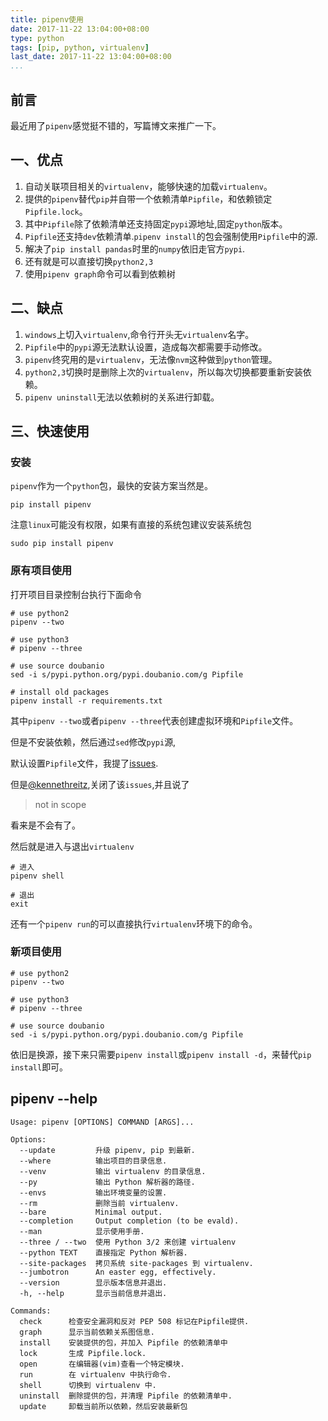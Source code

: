 ```yaml
---
title: pipenv使用
date: 2017-11-22 13:04:00+08:00
type: python
tags: [pip, python, virtualenv]
last_date: 2017-11-22 13:04:00+08:00
...
```


## 前言

最近用了`pipenv`感觉挺不错的，写篇博文来推广一下。
<!--more-->
## 一、优点

1. 自动关联项目相关的`virtualenv`，能够快速的加载`virtualenv`。
2. 提供的`pipenv`替代`pip`并自带一个依赖清单`Pipfile`，和依赖锁定`Pipfile.lock`。
3. 其中`Pipfile`除了依赖清单还支持固定`pypi`源地址,固定`python`版本。
4. `Pipfile`还支持`dev`依赖清单.`pipenv install`的包会强制使用`Pipfile`中的源.
5. 解决了`pip install pandas`时里的`numpy`依旧走官方`pypi`.
6. 还有就是可以直接切换`python2,3`
7. 使用`pipenv graph`命令可以看到依赖树


## 二、缺点

1. `windows`上切入`virtualenv`,命令行开头无`virtualenv`名字。
2. `Pipfile`中的`pypi`源无法默认设置，造成每次都需要手动修改。
3. `pipenv`终究用的是`virtualenv`，无法像`nvm`这种做到`python`管理。
4. `python2,3`切换时是删除上次的`virtualenv`，所以每次切换都要重新安装依赖。
5. `pipenv uninstall`无法以依赖树的关系进行卸载。

## 三、快速使用

### 安装
`pipenv`作为一个`python`包，最快的安装方案当然是。

``` shell
pip install pipenv
```

注意`linux`可能没有权限，如果有直接的系统包建议安装系统包

``` shell
sudo pip install pipenv
```

### 原有项目使用

打开项目目录控制台执行下面命令

``` shell
# use python2
pipenv --two

# use python3
# pipenv --three

# use source doubanio
sed -i s/pypi.python.org/pypi.doubanio.com/g Pipfile

# install old packages
pipenv install -r requirements.txt
```

其中`pipenv --two`或者`pipenv --three`代表创建虚拟环境和`Pipfile`文件。

但是不安装依赖，然后通过`sed`修改`pypi`源,

默认设置`Pipfile`文件，我提了[issues](https://github.com/kennethreitz/pipenv/issues/1040).

但是[@kennethreitz](https://github.com/kennethreitz),关闭了该`issues`,并且说了
> not in scope

看来是不会有了。

然后就是进入与退出`virtualenv`

``` shell
# 进入
pipenv shell

# 退出
exit
```

还有一个`pipenv run`的可以直接执行`virtualenv`环境下的命令。

### 新项目使用

``` shell
# use python2
pipenv --two

# use python3
# pipenv --three

# use source doubanio
sed -i s/pypi.python.org/pypi.doubanio.com/g Pipfile
```
依旧是换源，接下来只需要`pipenv install`或`pipenv install -d`，来替代`pip install`即可。


## pipenv --help

``` shell
Usage: pipenv [OPTIONS] COMMAND [ARGS]...

Options:
  --update         升级 pipenv, pip 到最新.
  --where          输出项目的目录信息.
  --venv           输出 virtualenv 的目录信息.
  --py             输出 Python 解析器的路径.
  --envs           输出环境变量的设置.
  --rm             删除当前 virtualenv.
  --bare           Minimal output.
  --completion     Output completion (to be evald).
  --man            显示使用手册.
  --three / --two  使用 Python 3/2 来创建 virtualenv
  --python TEXT    直接指定 Python 解析器.
  --site-packages  拷贝系统 site-packages 到 virtualenv.
  --jumbotron      An easter egg, effectively.
  --version        显示版本信息并退出.
  -h, --help       显示当前信息并退出.

Commands:
  check      检查安全漏洞和反对 PEP 508 标记在Pipfile提供.
  graph      显示当前依赖关系图信息.
  install    安装提供的包，并加入 Pipfile 的依赖清单中
  lock       生成 Pipfile.lock.
  open       在编辑器(vim)查看一个特定模块.
  run        在 virtualenv 中执行命令.
  shell      切换到 virtualenv 中.
  uninstall  删除提供的包，并清理 Pipfile 的依赖清单中.
  update     卸载当前所以依赖，然后安装最新包
```
